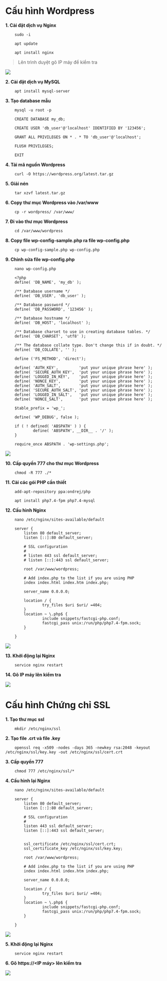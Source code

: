 # Cấu hình Wordpress
**1. Cài đặt dịch vụ Nginx**

        sudo -i

        apt update

        apt install nginx

> Lên trình duyệt gõ IP máy để kiểm tra

![](https://i.imgur.com/e0iSXbw.png)

**2.  Cài đặt dịch vụ MySQL**

        apt install mysql-server


**3. Tạo database mẫu**

        mysql -u root -p

        CREATE DATABASE my_db;
        
        CREATE USER 'db_user'@'localhost' IDENTIFIED BY '123456';

        GRANT ALL PRIVILEGES ON * . * TO 'db_user'@'localhost';

        FLUSH PRIVILEGES;

        EXIT

**4. Tải mã nguồn Wordpress**

        curl -O https://wordpress.org/latest.tar.gz

**5. Giải nén**

        tar xzvf latest.tar.gz

**6. Copy thư mục Wordpress vào /var/www**

        cp -r wordpress/ /var/www/

**7. Đi vào thư mục Wordpress**

        cd /var/www/wordpress

**8. Copy file wp-config-sample.php ra file wp-config.php**

        cp wp-config-sample.php wp-config.php

**9. Chỉnh sửa file wp-config.php**

        nano wp-config.php

> 

        <?php
        define( 'DB_NAME', 'my_db' );

        /** Database username */
        define( 'DB_USER', 'db_user' );

        /** Database password */
        define( 'DB_PASSWORD', '123456' );

        /** Database hostname */
        define( 'DB_HOST', 'localhost' );

        /** Database charset to use in creating database tables. */
        define( 'DB_CHARSET', 'utf8' );

        /** The database collate type. Don't change this if in doubt. */
        define( 'DB_COLLATE', '' );

        define ('FS_METHOD', 'direct');

        define( 'AUTH_KEY',         'put your unique phrase here' );
        define( 'SECURE_AUTH_KEY',  'put your unique phrase here' );
        define( 'LOGGED_IN_KEY',    'put your unique phrase here' );
        define( 'NONCE_KEY',        'put your unique phrase here' );
        define( 'AUTH_SALT',        'put your unique phrase here' );
        define( 'SECURE_AUTH_SALT', 'put your unique phrase here' );
        define( 'LOGGED_IN_SALT',   'put your unique phrase here' );
        define( 'NONCE_SALT',       'put your unique phrase here' );

        $table_prefix = 'wp_';

        define( 'WP_DEBUG', false );

        if ( ! defined( 'ABSPATH' ) ) {
                define( 'ABSPATH', __DIR__ . '/' );
        }

        require_once ABSPATH . 'wp-settings.php';


![](https://i.imgur.com/bdRnGnE.png)

**10. Cấp quyền 777 cho thư mục Wordpress**

        chmod -R 777 ./*

**11. Cài các gói PHP cần thiết**

        add-apt-repository ppa:ondrej/php

        apt install php7.4-fpm php7.4-mysql

**12. Cấu hình Nginx**

        nano /etc/nginx/sites-available/default

> 

        server {
            listen 80 default_server;
            listen [::]:80 default_server;

            # SSL configuration
            #
            # listen 443 ssl default_server;
            # listen [::]:443 ssl default_server;

            root /var/www/wordpress;

            # Add index.php to the list if you are using PHP
            index index.html index.htm index.php;

            server_name 0.0.0.0;

            location / {
                    try_files $uri $uri/ =404;
            }
            location ~ \.php$ {
                    include snippets/fastcgi-php.conf;
                    fastcgi_pass unix:/run/php/php7.4-fpm.sock;
            }

        }

![](https://i.imgur.com/3u4fyVU.png)

**13. Khởi động lại Nginx**

        service nginx restart

**14. Gõ IP máy lên kiểm tra**

![](https://i.imgur.com/WRddb6I.png)

# Cấu hình Chứng chỉ SSL

**1. Tạo thư mục ssl**

        mkdir /etc/nginx/ssl

**2. Tạo file .crt và file .key**

        openssl req -x509 -nodes -days 365 -newkey rsa:2048 -keyout /etc/nginx/ssl/key.key -out /etc/nginx/ssl/cert.crt

**3. Cấp quyền 777**

        chmod 777 /etc/nginx/ssl/*

**4. Cấu hình lại Nginx**

        nano /etc/nginx/sites-available/default

> 

        server {
            listen 80 default_server;
            listen [::]:80 default_server;

            # SSL configuration
            #
            listen 443 ssl default_server;
            listen [::]:443 ssl default_server;


            ssl_certificate /etc/nginx/ssl/cert.crt;
            ssl_certificate_key /etc/nginx/ssl/key.key;

            root /var/www/wordpress;

            # Add index.php to the list if you are using PHP
            index index.html index.htm index.php;

            server_name 0.0.0.0;

            location / {
                    try_files $uri $uri/ =404;
            }
            location ~ \.php$ {
                    include snippets/fastcgi-php.conf;
                    fastcgi_pass unix:/run/php/php7.4-fpm.sock;
            }

        }



![](https://i.imgur.com/9YKGaCQ.png)


**5. Khởi động lại Nginx**

        service nginx restart

**6. Gõ https://<IP máy> lên kiểm tra**

![](https://i.imgur.com/AxdBFFh.png)


